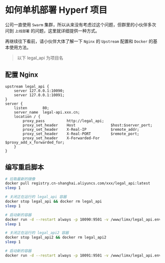 # 如何单机部署 Hyperf 项目

公司一直使用 `Swarm` 集群，所以从来没有考虑过这个问题，但群里的小伙伴多次问到 `上线部署` 的问题，这里就详细提供一种方式。

再继续往下看前，请小伙伴大体了解一下 `Nginx` 的 `Upstream` 配置和 `Docker` 的基本使用方法。

> 以下 legal_api 为项目名
> 
## 配置 Nginx

```
upstream legal_api {
    server 127.0.0.1:10090;
    server 127.0.0.1:10091;
}
server {
    listen       80;
    server_name  legal-api.xxx.cn;
    location / {
        proxy_pass          http://legal_api;
        proxy_set_header    Host                $host:$server_port;
        proxy_set_header    X-Real-IP           $remote_addr;
        proxy_set_header    X-Real-PORT         $remote_port;
        proxy_set_header    X-Forwarded-For     $proxy_add_x_forwarded_for;
    }
}
```

## 编写重启脚本

```sh
# 拉取最新的镜像
docker pull registry.cn-shanghai.aliyuncs.com/xxx/legal_api:latest
sleep 1

# 关闭正在运行的 legal_api 容器
docker stop legal_api && docker rm legal_api
sleep 1

# 启动新的容器
docker run -d --restart always -p 10090:9501 -v /www/limx/legal_api.env:/opt/www/.env --name legal_api registry.cn-shanghai.aliyuncs.com/limingxinleo/legal_api:latest
sleep 1

# 关闭正在运行的 legal_api2 容器
docker stop legal_api2 && docker rm legal_api2
sleep 1

# 启动新的容器
docker run -d --restart always -p 10091:9501 -v /www/limx/legal_api.env:/opt/www/.env --name legal_api2 registry.cn-shanghai.aliyuncs.com/limingxinleo/legal_api:latest

```